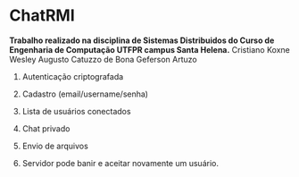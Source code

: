 # ChatRMI

**Trabalho realizado na disciplina de Sistemas Distribuidos do Curso de Engenharia de Computação UTFPR campus Santa Helena.**
Cristiano Koxne
Wesley Augusto Catuzzo de Bona
Geferson Artuzo

1. Autenticação criptografada

2. Cadastro (email/username/senha)

3. Lista de usuários conectados

4. Chat privado

5. Envio de arquivos

6. Servidor pode banir e aceitar novamente um usuário. 
